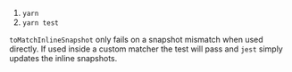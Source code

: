 1. `yarn`
2. `yarn test`

`toMatchInlineSnapshot` only fails on a snapshot mismatch when used directly.
If used inside a custom matcher the test will pass and `jest` simply updates the inline snapshots.
